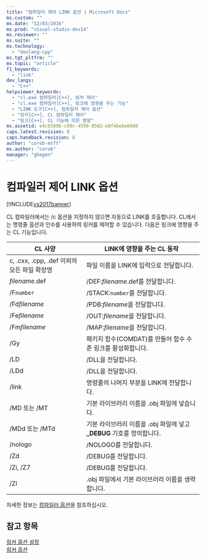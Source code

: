 ```yaml
---
title: "컴파일러 제어 LINK 옵션 | Microsoft Docs"
ms.custom: ""
ms.date: "12/03/2016"
ms.prod: "visual-studio-dev14"
ms.reviewer: ""
ms.suite: ""
ms.technology: 
  - "devlang-cpp"
ms.tgt_pltfrm: ""
ms.topic: "article"
f1_keywords: 
  - "link"
dev_langs: 
  - "C++"
helpviewer_keywords: 
  - "cl.exe 컴파일러[C++], 링커 제어"
  - "cl.exe 컴파일러[C++], 링크에 영향을 주는 기능"
  - "LINK 도구[C++], 컴파일러 제어 옵션"
  - "링커[C++], CL 컴파일러 제어"
  - "링크[C++], CL 기능에 의한 영향"
ms.assetid: e4c03896-c99c-4599-8502-e0f4bebe69d0
caps.latest.revision: 8
caps.handback.revision: 8
author: "corob-msft"
ms.author: "corob"
manager: "ghogen"
---
```

# 컴파일러 제어 LINK 옵션
[!INCLUDE[vs2017banner](../../assembler/inline/includes/vs2017banner.md)]

CL 컴파일러에서는 \/c 옵션을 지정하지 않으면 자동으로 LINK를 호출합니다.  CL에서는 명령줄 옵션과 인수를 사용하여 링커를 제어할 수 있습니다.  다음은 링크에 영향을 주는 CL 기능입니다.  
  
|CL 사양|LINK에 영향을 주는 CL 동작|  
|-----------|------------------------|  
|c, .cxx, .cpp, .def 이외의 모든 파일 확장명|파일 이름을 LINK에 입력으로 전달합니다.|  
|*filename*.def|\/DEF:*filename*.def를 전달합니다.|  
|\/F`number`|\/STACK:`number`를 전달합니다.|  
|\/Fd*filename*|\/PDB:*filename*을 전달합니다.|  
|\/Fe*filename*|\/OUT:*filename*을 전달합니다.|  
|\/Fm*filename*|\/MAP:*filename*을 전달합니다.|  
|\/Gy|패키지 함수\(COMDAT\)를 만들어 함수 수준 링크를 활성화합니다.|  
|\/LD|\/DLL을 전달합니다.|  
|\/LDd|\/DLL을 전달합니다.|  
|\/link|명령줄의 나머지 부분을 LINK에 전달합니다.|  
|\/MD 또는 \/MT|기본 라이브러리 이름을 .obj 파일에 넣습니다.|  
|\/MDd 또는 \/MTd|기본 라이브러리 이름을 .obj 파일에 넣고  **\_DEBUG** 기호를 정의합니다.|  
|\/nologo|\/NOLOGO를 전달합니다.|  
|\/Zd|\/DEBUG를 전달합니다.|  
|\/Zi, \/Z7|\/DEBUG를 전달합니다.|  
|\/Zl|.obj 파일에서 기본 라이브러리 이름을 생략합니다.|  
  
 자세한 정보는 [컴파일러 옵션](../../build/reference/compiler-options.md)을 참조하십시오.  
  
## 참고 항목  
 [링커 옵션 설정](../../build/reference/setting-linker-options.md)   
 [링커 옵션](../../build/reference/linker-options.md)